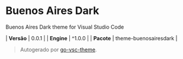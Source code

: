 # Buenos Aires Dark

Buenos Aires Dark theme for Visual Studio Code

| **Versão** | 0.0.1 |
| **Engine** | ^1.0.0 |
| **Pacote** | theme-buenosairesdark |

> Autogerado por [go-vsc-theme](https://github.com/natalbu/go-vsc-theme).
